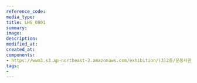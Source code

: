 ```yaml
---
reference_code:
media_type:
title: LHS_0801
summary:
image:
description:
modified_at:
created_at:
components:
- https://wwm3.s3.ap-northeast-2.amazonaws.com/exhibition/(3)2층/운동사관/LHS_0801.jpg
tags:
-
---
```

